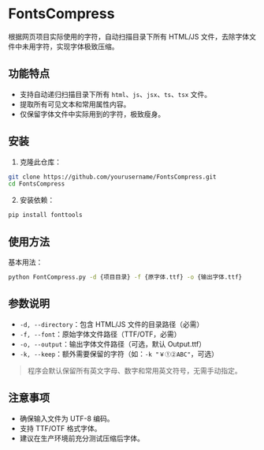 # FontsCompress

根据网页项目实际使用的字符，自动扫描目录下所有 HTML/JS 文件，去除字体文件中未用字符，实现字体极致压缩。

## 功能特点

- 支持自动递归扫描目录下所有 `html`、`js`、`jsx`、`ts`、`tsx` 文件。
- 提取所有可见文本和常用属性内容。
- 仅保留字体文件中实际用到的字符，极致瘦身。

## 安装

1. 克隆此仓库：

```bash
git clone https://github.com/yourusername/FontsCompress.git
cd FontsCompress
```

2. 安装依赖：

```bash
pip install fonttools
```

## 使用方法

基本用法：

```bash
python FontCompress.py -d {项目目录} -f {原字体.ttf} -o {输出字体.ttf}
```

## 参数说明

- `-d, --directory`：包含 HTML/JS 文件的目录路径（必需）
- `-f, --font`：原始字体文件路径（TTF/OTF，必需）
- `-o, --output`：输出字体文件路径（可选，默认 Output.ttf）
- `-k, --keep`：额外需要保留的字符（如：`-k "￥①②ABC"`，可选）

> 程序会默认保留所有英文字母、数字和常用英文符号，无需手动指定。

## 注意事项

- 确保输入文件为 UTF-8 编码。
- 支持 TTF/OTF 格式字体。
- 建议在生产环境前充分测试压缩后字体。
